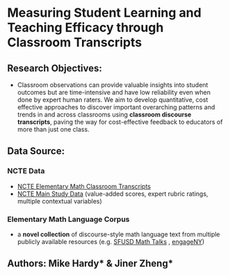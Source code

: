 # Measuring Student Learning and Teaching Efficacy through Classroom Transcripts

## Research Objectives:
- Classroom observations can provide valuable insights into student outcomes but are time-intensive and have low reliability even when done by expert human raters. We aim to develop quantitative, cost effective approaches to discover important overarching patterns and trends in and across classrooms using **classroom discourse transcripts**, paving the way for cost-effective feedback to educators of more than just one class.

## Data Source:
### NCTE Data
- [NCTE Elementary Math Classroom Transcripts](https://arxiv.org/abs/2211.11772) 
- [NCTE Main Study Data](https://www.icpsr.umich.edu/web/ICPSR/studies/36095/datadocumentation#) (value-added scores, expert rubric ratings, multiple contextual variables)

### Elementary Math Language Corpus
- a **novel collection** of discourse-style math language text from multiple publicly available resources (e.g.  [SFUSD Math Talks](https://www.sfusdmath.org/math-talks.html) , [engageNY](http://www.nysed.gov/curriculum-instruction/engageny))

## Authors: Mike Hardy* & Jiner Zheng*